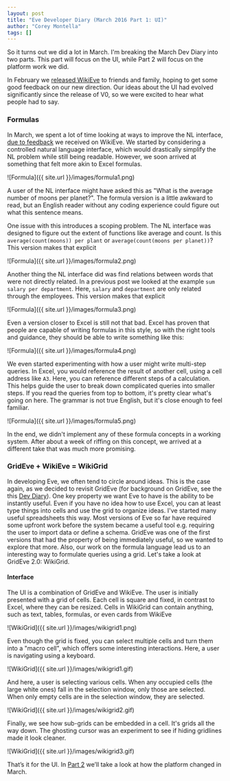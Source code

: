 ```yaml
---
layout: post
title: "Eve Developer Diary (March 2016 Part 1: UI)"
author: "Corey Montella"
tags: []
---
```


So it turns out we did a lot in March. I'm breaking the March Dev Diary into two parts. This part will focus on the UI, while Part 2 will focus on the platform work we did.

In February we [released WikiEve](http://incidentalcomplexity.com/2016/06/10/jan-feb/) to friends and family, hoping to get some good feedback on our new direction. Our ideas about the UI had evolved significantly since the release of V0, so we were excited to hear what people had to say.

### Formulas
In March, we spent a lot of time looking at ways to improve the NL interface, [due to feedback](http://incidentalcomplexity.com/2016/06/14/nlqp/) we received on WikiEve. We started by considering a controlled natural language interface, which would drastically simplify the NL problem while still being readable. However, we soon arrived at something that felt more akin to Excel formulas.

![Formula]({{ site.url }}/images/formula1.png)

A user of the NL interface might have asked this as "What is the average number of moons per planet?". The formula version is a little awkward to read, but an English reader without any coding experience could figure out what this sentence means.

One issue with this introduces a scoping problem. The NL interface was designed to figure out the extent of functions like average and count. Is this `average(count(moons)) per plant` or `average(count(moons per planet))`? This version makes that explicit

![Formula]({{ site.url }}/images/formula2.png)

Another thing the NL interface did was find relations between words that were not directly related. In a previous post we looked at the example `sum salary per department`. Here, `salary` and `department` are only related through the employees. This version makes that explicit

![Formula]({{ site.url }}/images/formula3.png)

Even a version closer to Excel is still not that bad. Excel has proven that people are capable of writing formulas in this style, so with the right tools and guidance, they should be able to write something like this:

![Formula]({{ site.url }}/images/formula4.png)

We even started experimenting with how a user might write multi-step queries. In Excel, you would reference the result of another cell, using a cell address like `A3`. Here, you can reference different steps of a calculation. This helps guide the user to break down complicated queries into smaller steps. If you read the queries from top to bottom, it's pretty clear what's going on here. The grammar is not true English, but it's close enough to feel familiar.

![Formula]({{ site.url }}/images/formula5.png)

In the end, we didn't implement any of these formula concepts in a working system. After about a week of riffing on this concept, we arrived at a different take that was much more promising.

### GridEve + WikiEve = WikiGrid

In developing Eve, we often tend to circle around ideas. This is the case again, as we decided to revisit GridEve (for background on GridEve, see the this [Dev Diary](http://incidentalcomplexity.com/2016/06/03/oct-nov/)). One key property we want Eve to have is the ability to be instantly useful. Even if you have no idea how to use Excel, you can at least type things into cells and use the grid to organize ideas. I've started many useful spreadsheets this way.
 Most versions of Eve so far have required some upfront work before the system became a useful tool e.g. requiring the user to import data or define a schema.
GridEve was one of the first versions that had the property of being immediately useful, so we wanted to explore that more. Also, our work on the formula language lead us to an interesting way to formulate queries using a grid. Let's take a look at GridEve 2.0: WikiGrid.

#### Interface

The UI is a combination of GridEve and WikiEve. The user is initially presented with a grid of cells. Each cell is square and fixed, in contrast to Excel, where they can be resized. Cells in WikiGrid can contain anything, such as text, tables, formulas, or even cards from WikiEve

![WikiGrid]({{ site.url }}/images/wikigrid1.png)

Even though the grid is fixed, you can select multiple cells and turn them into a "macro cell", which offers some interesting interactions. Here, a user is navigating using a keyboard.

![WikiGrid]({{ site.url }}/images/wikigrid1.gif)

And here, a user is selecting various cells. When any occupied cells (the large white ones) fall in the selection window, only those are selected. When only empty cells are in the selection window, they are selected.

![WikiGrid]({{ site.url }}/images/wikigrid2.gif)

Finally, we see how sub-grids can be embedded in a cell. It's grids all the way down. The ghosting cursor was an experiment to see if hiding gridlines made it look cleaner.

![WikiGrid]({{ site.url }}/images/wikigrid3.gif)

That’s it for the UI. In [Part 2](http://incidentalcomplexity.com/2016/06/22/mar2/) we’ll take a look at how the platform changed in March.